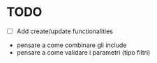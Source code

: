 # TODO

- [ ] Add create/update functionalities

- pensare a come combinare gli include
- pensare a come validare i parametri (tipo filtri)
